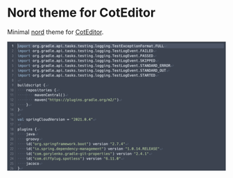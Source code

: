 # Nord theme for CotEditor

Minimal [nord](https://www.nordtheme.com) theme for [CotEditor](https://coteditor.com).

![Example](/img/example.png)
